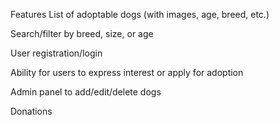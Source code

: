 Features
List of adoptable dogs (with images, age, breed, etc.)

Search/filter by breed, size, or age

User registration/login

Ability for users to express interest or apply for adoption

Admin panel to add/edit/delete dogs

Donations

